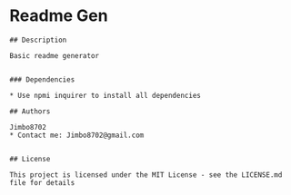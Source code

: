 # Readme Gen



    ## Description
    
    Basic readme generator 
    
    
    ### Dependencies
    
    * Use npmi inquirer to install all dependencies
 
    ## Authors
    
    Jimbo8702
    * Contact me: Jimbo8702@gmail.com
    
    
    ## License
    
    This project is licensed under the MIT License - see the LICENSE.md file for details

